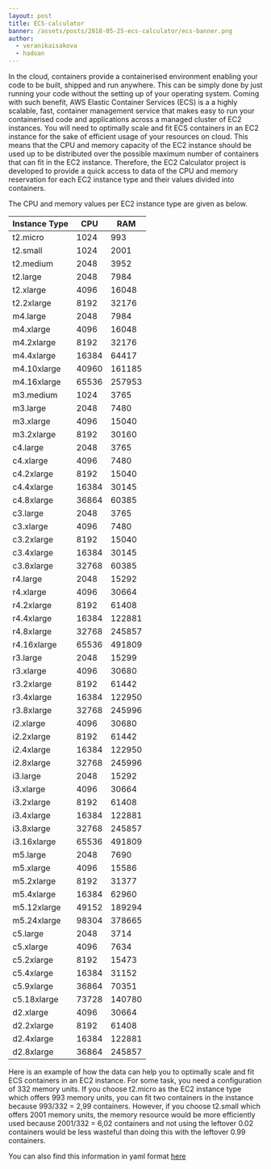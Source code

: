 ```yaml
---
layout: post
title: ECS-calculator
banner: /assets/posts/2018-05-25-ecs-calculator/ecs-banner.png
author:
  - veranikaisakova
  - hadoan
---
```


In the cloud, containers provide a containerised environment enabling your code to be built, shipped and run anywhere. This can be simply done by just running your code without the setting up of your operating system. Coming with such benefit, AWS Elastic Container Services (ECS) is a a highly scalable, fast, container management service that makes easy to run your containerised code and applications across a managed cluster of EC2 instances. You will need to optimally scale and fit ECS containers in an EC2 instance for the sake of efficient usage of your resources on cloud. This means that the CPU and memory capacity of the EC2 instance should be used up to be distributed over the possible maximum number of containers that can fit in the EC2 instance. Therefore, the EC2 Calculator project is developed to provide a quick access to data of the CPU and memory reservation for each EC2 instance type and their values divided into containers.

The CPU and memory values per EC2 instance type are given as below.

  |Instance Type| CPU| RAM|
  |-------------|----|----|
  |t2.micro| 1024| 993|
  |t2.small| 1024| 2001|
  |t2.medium| 2048| 3952|
  |t2.large| 2048| 7984|
  |t2.xlarge| 4096| 16048|
  |t2.2xlarge| 8192| 32176|
  |m4.large| 2048| 7984|
  |m4.xlarge| 4096| 16048|
  |m4.2xlarge| 8192| 32176|
  |m4.4xlarge| 16384| 64417|
  |m4.10xlarge| 40960| 161185|
  |m4.16xlarge| 65536| 257953|
  |m3.medium| 1024| 3765|
  |m3.large| 2048| 7480|
  |m3.xlarge| 4096| 15040|
  |m3.2xlarge| 8192| 30160|
  |c4.large| 2048| 3765|
  |c4.xlarge| 4096| 7480|
  |c4.2xlarge| 8192| 15040|
  |c4.4xlarge| 16384| 30145|
  |c4.8xlarge| 36864| 60385|
  |c3.large| 2048| 3765|
  |c3.xlarge| 4096| 7480|
  |c3.2xlarge| 8192| 15040|
  |c3.4xlarge| 16384| 30145|
  |c3.8xlarge| 32768| 60385|
  |r4.large| 2048| 15292|
  |r4.xlarge| 4096| 30664|
  |r4.2xlarge| 8192| 61408|
  |r4.4xlarge| 16384| 122881|
  |r4.8xlarge| 32768| 245857|
  |r4.16xlarge| 65536| 491809|
  |r3.large| 2048| 15299|
  |r3.xlarge| 4096| 30680|
  |r3.2xlarge| 8192| 61442|
  |r3.4xlarge| 16384| 122950|
  |r3.8xlarge| 32768| 245996|
  |i2.xlarge| 4096| 30680|
  |i2.2xlarge| 8192| 61442|
  |i2.4xlarge| 16384| 122950|
  |i2.8xlarge| 32768| 245996|
  |i3.large| 2048| 15292|
  |i3.xlarge| 4096| 30664|
  |i3.2xlarge| 8192| 61408|
  |i3.4xlarge| 16384| 122881|
  |i3.8xlarge| 32768| 245857|
  |i3.16xlarge| 65536| 491809|
  |m5.large| 2048| 7690|
  |m5.xlarge| 4096| 15586|
  |m5.2xlarge| 8192| 31377|
  |m5.4xlarge| 16384| 62960|
  |m5.12xlarge| 49152| 189294|
  |m5.24xlarge| 98304| 378665|
  |c5.large| 2048| 3714|
  |c5.xlarge| 4096| 7634|
  |c5.2xlarge| 8192| 15473|
  |c5.4xlarge| 16384| 31152|
  |c5.9xlarge| 36864| 70351|
  |c5.18xlarge| 73728| 140780|
  |d2.xlarge| 4096| 30664|
  |d2.2xlarge| 8192| 61408|
  |d2.4xlarge| 16384| 122881|
  |d2.8xlarge| 36864| 245857|
  
  Here is an example of how the data can help you to optimally scale and fit ECS containers in an EC2 instance. For some task, you need a configuration of 332 memory units. If you choose t2.micro as the EC2 instance type which offers 993 memory units, you can fit two containers in the instance because 993/332 = 2,99 containers. However, if you choose t2.small which offers 2001 memory units, the memory resource would be more efficiently used because 2001/332 = 6,02 containers and not using the leftover 0.02 containers would be less wasteful than doing this with the leftover 0.99 containers.

  You can also find this information in yaml format [here](/assets/files/2018-05-25-ecs-calculator/ec2-instance-list.yml)

